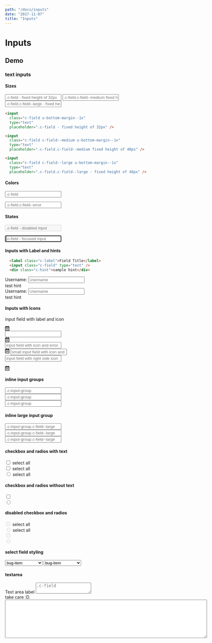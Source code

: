 ```yaml
---
path: "/docs/inputs"
date: "2017-11-07"
title: "Inputs"
---
```


# Inputs

## Demo
### text inputs

#### Sizes
<div>
  <input
    class="c-field u-bottom-margin--1x"
    type="text"
    placeholder=".c-field - fixed height of 32px" />
  <input
    class="c-field c-field--medium u-bottom-margin--1x"
    type="text"
    placeholder=".c-field.c-field--medium fixed height of 40px" />
  <input
    class="c-field c-field--large u-bottom-margin--1x"
    type="text"
    placeholder=".c-field.c-field--large - fixed height of 48px" />
</div>

```html
<input
  class="c-field u-bottom-margin--1x"
  type="text"
  placeholder=".c-field - fixed height of 32px" />

<input
  class="c-field c-field--medium u-bottom-margin--1x"
  type="text"
  placeholder=".c-field.c-field--medium fixed height of 40px" />

<input
  class="c-field c-field--large u-bottom-margin--1x"
  type="text"
  placeholder=".c-field.c-field--large - fixed height of 48px" />
```

#### Colors
<div>
  <input
    class="c-field u-bottom-margin--1x"
    type="text"
    placeholder=".c-field" />

  <input
    class="c-field c-field--error u-bottom-margin--1x"
    type="text"
    placeholder=".c-field.c-field--error" />
</div>

#### States
<div>
  <input
    class="c-field u-bottom-margin--1x"
    type="text"
    disabled
    placeholder=".c-field - disabled input" />

  <input
    class="c-field u-bottom-margin--1x"
    type="text"
    autofocus
    placeholder=".c-field - focused input" />
</div>

#### Inputs with Label and hints
```html
  <label class="c-label">Field Title</label>
  <input class="c-field" type="text" />
  <div class="c-hint">sample hint</div>
```
<div class="u-bottom-margin--3x">
  <label
    class="c-label"
    for="sampleInputFieldSmall1">
    Username:
  </label>
  <input
    id="sampleInputFieldSmall1"
    class="c-field"
    type="text"
    placeholder="Username" />
  <div class="c-hint">test hint</div>
</div>

<div class="u-bottom-margin--1x">
  <label
    class="c-label"
    for="sampleInputFieldSmall2">
    Username:
  </label>
  <input
    id="sampleInputFieldSmall2"
    class="c-field c-field--error"
    type="text"
    placeholder="Username" />
  <div class="c-hint c-hint--error">test hint</div>
</div>

#### Inputs with Icons

<label for="" class="c-label">input field with label and icon</label>
<div class="o-field o-field--icon-left u-bottom-margin--1x">
  <div>
    <svg
      class="o-field__icon"
      style="width: 14px; height: 16px;"
      aria-hidden="true"
      data-prefix="far"
      data-icon="calendar-alt"
      role="img"
      xmlns="http://www.w3.org/2000/svg"
      viewBox="0 0 448 512" >
      <path
          fill="currentColor"
          d="M148 288h-40c-6.6 0-12-5.4-12-12v-40c0-6.6 5.4-12 12-12h40c6.6 0 12 5.4 12 12v40c0 6.6-5.4 12-12 12zm108-12v-40c0-6.6-5.4-12-12-12h-40c-6.6 0-12 5.4-12 12v40c0 6.6 5.4 12 12 12h40c6.6 0 12-5.4 12-12zm96 0v-40c0-6.6-5.4-12-12-12h-40c-6.6 0-12 5.4-12 12v40c0 6.6 5.4 12 12 12h40c6.6 0 12-5.4 12-12zm-96 96v-40c0-6.6-5.4-12-12-12h-40c-6.6 0-12 5.4-12 12v40c0 6.6 5.4 12 12 12h40c6.6 0 12-5.4 12-12zm-96 0v-40c0-6.6-5.4-12-12-12h-40c-6.6 0-12 5.4-12 12v40c0 6.6 5.4 12 12 12h40c6.6 0 12-5.4 12-12zm192 0v-40c0-6.6-5.4-12-12-12h-40c-6.6 0-12 5.4-12 12v40c0 6.6 5.4 12 12 12h40c6.6 0 12-5.4 12-12zm96-260v352c0 26.5-21.5 48-48 48H48c-26.5 0-48-21.5-48-48V112c0-26.5 21.5-48 48-48h48V12c0-6.6 5.4-12 12-12h40c6.6 0 12 5.4 12 12v52h128V12c0-6.6 5.4-12 12-12h40c6.6 0 12 5.4 12 12v52h48c26.5 0 48 21.5 48 48zm-48 346V160H48v298c0 3.3 2.7 6 6 6h340c3.3 0 6-2.7 6-6z">
       </path>
    </svg>
  </div>
  <input class="c-field" type="text">
</div>

<div class="o-field o-field--icon-left u-bottom-margin--1x">
  <div>
    <svg
      class="o-field__icon"
      style="width: 14px; height: 16px;"
      aria-hidden="true"
      data-prefix="far"
      data-icon="calendar-alt"
      role="img"
      xmlns="http://www.w3.org/2000/svg"
      viewBox="0 0 448 512" >
      <path
          fill="currentColor"
          d="M148 288h-40c-6.6 0-12-5.4-12-12v-40c0-6.6 5.4-12 12-12h40c6.6 0 12 5.4 12 12v40c0 6.6-5.4 12-12 12zm108-12v-40c0-6.6-5.4-12-12-12h-40c-6.6 0-12 5.4-12 12v40c0 6.6 5.4 12 12 12h40c6.6 0 12-5.4 12-12zm96 0v-40c0-6.6-5.4-12-12-12h-40c-6.6 0-12 5.4-12 12v40c0 6.6 5.4 12 12 12h40c6.6 0 12-5.4 12-12zm-96 96v-40c0-6.6-5.4-12-12-12h-40c-6.6 0-12 5.4-12 12v40c0 6.6 5.4 12 12 12h40c6.6 0 12-5.4 12-12zm-96 0v-40c0-6.6-5.4-12-12-12h-40c-6.6 0-12 5.4-12 12v40c0 6.6 5.4 12 12 12h40c6.6 0 12-5.4 12-12zm192 0v-40c0-6.6-5.4-12-12-12h-40c-6.6 0-12 5.4-12 12v40c0 6.6 5.4 12 12 12h40c6.6 0 12-5.4 12-12zm96-260v352c0 26.5-21.5 48-48 48H48c-26.5 0-48-21.5-48-48V112c0-26.5 21.5-48 48-48h48V12c0-6.6 5.4-12 12-12h40c6.6 0 12 5.4 12 12v52h128V12c0-6.6 5.4-12 12-12h40c6.6 0 12 5.4 12 12v52h48c26.5 0 48 21.5 48 48zm-48 346V160H48v298c0 3.3 2.7 6 6 6h340c3.3 0 6-2.7 6-6z">
       </path>
    </svg>
  </div>

  <input class="c-field c-field--error" type="text" placeholder="input field with icon and error">
</div>

<div class="o-field o-field--icon-left u-bottom-margin--1x">
  <svg
    class="o-field__icon"
    style="width: 14px; height: 16px;"
    aria-hidden="true"
    data-prefix="far"
    data-icon="calendar-alt"
    role="img"
    xmlns="http://www.w3.org/2000/svg"
    viewBox="0 0 448 512" >
    <path
        fill="currentColor"
        d="M148 288h-40c-6.6 0-12-5.4-12-12v-40c0-6.6 5.4-12 12-12h40c6.6 0 12 5.4 12 12v40c0 6.6-5.4 12-12 12zm108-12v-40c0-6.6-5.4-12-12-12h-40c-6.6 0-12 5.4-12 12v40c0 6.6 5.4 12 12 12h40c6.6 0 12-5.4 12-12zm96 0v-40c0-6.6-5.4-12-12-12h-40c-6.6 0-12 5.4-12 12v40c0 6.6 5.4 12 12 12h40c6.6 0 12-5.4 12-12zm-96 96v-40c0-6.6-5.4-12-12-12h-40c-6.6 0-12 5.4-12 12v40c0 6.6 5.4 12 12 12h40c6.6 0 12-5.4 12-12zm-96 0v-40c0-6.6-5.4-12-12-12h-40c-6.6 0-12 5.4-12 12v40c0 6.6 5.4 12 12 12h40c6.6 0 12-5.4 12-12zm192 0v-40c0-6.6-5.4-12-12-12h-40c-6.6 0-12 5.4-12 12v40c0 6.6 5.4 12 12 12h40c6.6 0 12-5.4 12-12zm96-260v352c0 26.5-21.5 48-48 48H48c-26.5 0-48-21.5-48-48V112c0-26.5 21.5-48 48-48h48V12c0-6.6 5.4-12 12-12h40c6.6 0 12 5.4 12 12v52h128V12c0-6.6 5.4-12 12-12h40c6.6 0 12 5.4 12 12v52h48c26.5 0 48 21.5 48 48zm-48 346V160H48v298c0 3.3 2.7 6 6 6h340c3.3 0 6-2.7 6-6z">
     </path>
  </svg>

  <input class="c-field c-field--large c-field--error" type="text" placeholder="small input field with icon and error">
</div>

<div class="o-field o-field--icon-right">
  <input class="c-field" type="text" placeholder="input field with right side icon">

  <svg
    class="o-field__icon"
    style="width: 14px; height: 16px;"
    aria-hidden="true"
    data-prefix="far"
    data-icon="calendar-alt"
    role="img"
    xmlns="http://www.w3.org/2000/svg"
    viewBox="0 0 448 512" >
    <path
        fill="currentColor"
        d="M148 288h-40c-6.6 0-12-5.4-12-12v-40c0-6.6 5.4-12 12-12h40c6.6 0 12 5.4 12 12v40c0 6.6-5.4 12-12 12zm108-12v-40c0-6.6-5.4-12-12-12h-40c-6.6 0-12 5.4-12 12v40c0 6.6 5.4 12 12 12h40c6.6 0 12-5.4 12-12zm96 0v-40c0-6.6-5.4-12-12-12h-40c-6.6 0-12 5.4-12 12v40c0 6.6 5.4 12 12 12h40c6.6 0 12-5.4 12-12zm-96 96v-40c0-6.6-5.4-12-12-12h-40c-6.6 0-12 5.4-12 12v40c0 6.6 5.4 12 12 12h40c6.6 0 12-5.4 12-12zm-96 0v-40c0-6.6-5.4-12-12-12h-40c-6.6 0-12 5.4-12 12v40c0 6.6 5.4 12 12 12h40c6.6 0 12-5.4 12-12zm192 0v-40c0-6.6-5.4-12-12-12h-40c-6.6 0-12 5.4-12 12v40c0 6.6 5.4 12 12 12h40c6.6 0 12-5.4 12-12zm96-260v352c0 26.5-21.5 48-48 48H48c-26.5 0-48-21.5-48-48V112c0-26.5 21.5-48 48-48h48V12c0-6.6 5.4-12 12-12h40c6.6 0 12 5.4 12 12v52h128V12c0-6.6 5.4-12 12-12h40c6.6 0 12 5.4 12 12v52h48c26.5 0 48 21.5 48 48zm-48 346V160H48v298c0 3.3 2.7 6 6 6h340c3.3 0 6-2.7 6-6z">
     </path>
  </svg>
</div>

#### inline input groups
<div class="c-input-group">
  <div class="o-field">
    <input class="c-field" placeholder=".c-input-group">
  </div>
  <div class="o-field">
    <input class="c-field" placeholder=".c-input-group">
  </div>
  <div class="o-field">
    <input class="c-field" placeholder=".c-input-group">
  </div>
</div>

#### inline large input group

<div class="c-input-group">
  <div class="o-field">
    <input class="c-field c-field--large" placeholder=".c-input-group.c-field--large">
  </div>
  <div class="o-field">
    <input class="c-field c-field--large" placeholder=".c-input-group.c-field--large">
  </div>
  <div class="o-field">
    <input class="c-field c-field--large" placeholder=".c-input-group.c-field--large">
  </div>
</div>

#### checkbox and radios with text

<div class="c-choice c-choice--checkbox u-bottom-margin--2x">
  <input
    id="111"
    class="c-choice__field"
    type="checkbox">
  <label
    class="c-choice__label"
    for="111">
    <span class="c-choice__text">select all</span>
  </label>
</div>

<div class="c-choice c-choice--checkbox u-bottom-margin--2x">
  <input
    id="11i"
    class="c-choice__field intermediate"
    type="checkbox">
  <label
    class="c-choice__label"
    for="11i">
    <span class="c-choice__text">select all</span>
  </label>
</div>

<div class="c-choice c-choice--radio u-bottom-margin--2x">
  <input
  id="11"
  class="c-choice__field"
  type="radio">
  <label
  class="c-choice__label"
  for="11">
  <span class="c-choice__text">select all</span>
</label>
</div>

#### checkbox and radios without text

<div class="c-choice c-choice--checkbox u-bottom-margin--2x">
  <input
    id="1114"
    class="c-choice__field"
    type="checkbox">
  <label
    class="c-choice__label"
    for="1114">
  </label>
</div>

<div class="c-choice c-choice--radio u-bottom-margin--2x">
  <input
    id="112"
    class="c-choice__field"
    type="radio">
  <label
    class="c-choice__label"
    for="112">
  </label>
</div>

#### disabled checkbox and radios

<div class="c-choice c-choice--checkbox u-bottom-margin--2x">
  <input
    id="111r"
    class="c-choice__field"
    type="checkbox"
    disabled>
  <label
    class="c-choice__label"
    for="111r">
    <span class="c-choice__text">select all</span>
  </label>
</div>

<div class="c-choice c-choice--radio u-bottom-margin--2x">
  <input
    id="11q"
    class="c-choice__field"
    type="radio"
    disabled>
  <label
    class="c-choice__label"
    for="11q">
    <span class="c-choice__text">select all</span>
  </label>
</div>

<div class="c-choice c-choice--checkbox u-bottom-margin--2x">
  <input
    id="111rw"
    class="c-choice__field"
    type="checkbox"
    disabled>
  <label
    class="c-choice__label"
    for="111rw">
  </label>
</div>

<div class="c-choice c-choice--radio u-bottom-margin--2x">
  <input
    id="11qw"
    class="c-choice__field"
    type="radio"
    disabled>
  <label
    class="c-choice__label"
    for="11qw">
  </label>
</div>

#### select field styling

<select class="c-field u-bottom-margin--2x">
  <option value="bug-item">bug-item</option>
  <option value="state-item">state-item</option>
  <option value="state-items">state-items</option>
  <option value="bug-basic-details">bug-basic-details</option>
</select>

<select class="c-field c-field--large">
  <option value="bug-item">bug-item</option>
  <option value="state-item">state-item</option>
  <option value="state-items">state-items</option>
  <option value="bug-basic-details">bug-basic-details</option>
</select>

#### textarea

<div class="o-field u-bottom-margin--1x">
  <label
    for="textarea1"
    class="c-label">
    Text area label
  </label>

  <textarea
    id="textarea1"
    class="c-field"
    name="name"
    placeholder=".c-field"></textarea>

  <div class="c-hint">take care :D.</div>
</div>

<textarea class="c-field c-field--error" name="name" rows="8" cols="80" ></textarea>
